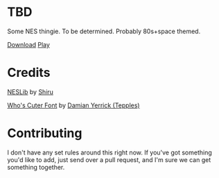# TBD

Some NES thingie. To be determined. Probably 80s+space themed.

[Download](http://cpprograms.net/devnull/circleci-redirect.php?namespace=cppchriscpp&project=ld40&file=lava_lamp.nes)
[Play](http://cpprograms.net/classic-gaming/ld40/)

# Credits

[NESLib](https://shiru.untergrund.net/software.shtml) by [Shiru](http://shiru.untergrund.net/)

[Who's Cuter Font](https://forums.nesdev.com/viewtopic.php?f=21&t=10284&start=0) by [Damian Yerrick (Tepples)](http://pineight.com)

# Contributing

I don't have any set rules around this right now. If you've got something you'd like to add, just send over a pull 
request, and I'm sure we can get something together.